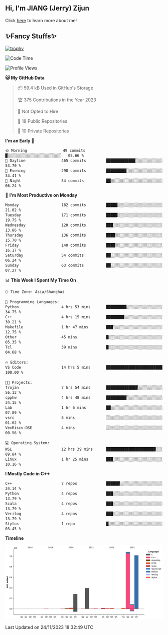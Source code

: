 ## Hi, I'm JIANG (Jerry) Zijun

Click [here](https://jzjerry.github.io/about/) to learn more about me!

## ✨Fancy Stuffs✨
[![trophy](https://github-profile-trophy.vercel.app/?username=jzjerry&theme=onedark)](https://github.com/ryo-ma/github-profile-trophy)
<!--START_SECTION:waka-->
![Code Time](http://img.shields.io/badge/Code%20Time-123%20hrs%2049%20mins-blue)

![Profile Views](http://img.shields.io/badge/Profile%20Views-7-blue)

**🐱 My GitHub Data** 

> 📦 59.4 kB Used in GitHub's Storage 
 > 
> 🏆 375 Contributions in the Year 2023
 > 
> 🚫 Not Opted to Hire
 > 
> 📜 18 Public Repositories 
 > 
> 🔑 10 Private Repositories 
 > 
**I'm an Early 🐤** 

```text
🌞 Morning                49 commits          █░░░░░░░░░░░░░░░░░░░░░░░░   05.66 % 
🌆 Daytime                465 commits         █████████████░░░░░░░░░░░░   53.70 % 
🌃 Evening                298 commits         █████████░░░░░░░░░░░░░░░░   34.41 % 
🌙 Night                  54 commits          ██░░░░░░░░░░░░░░░░░░░░░░░   06.24 % 
```
📅 **I'm Most Productive on Monday** 

```text
Monday                   182 commits         █████░░░░░░░░░░░░░░░░░░░░   21.02 % 
Tuesday                  171 commits         █████░░░░░░░░░░░░░░░░░░░░   19.75 % 
Wednesday                120 commits         ███░░░░░░░░░░░░░░░░░░░░░░   13.86 % 
Thursday                 136 commits         ████░░░░░░░░░░░░░░░░░░░░░   15.70 % 
Friday                   140 commits         ████░░░░░░░░░░░░░░░░░░░░░   16.17 % 
Saturday                 54 commits          ██░░░░░░░░░░░░░░░░░░░░░░░   06.24 % 
Sunday                   63 commits          ██░░░░░░░░░░░░░░░░░░░░░░░   07.27 % 
```


📊 **This Week I Spent My Time On** 

```text
🕑︎ Time Zone: Asia/Shanghai

💬 Programming Languages: 
Python                   4 hrs 53 mins       █████████░░░░░░░░░░░░░░░░   34.75 % 
C++                      4 hrs 15 mins       ████████░░░░░░░░░░░░░░░░░   30.21 % 
Makefile                 1 hr 47 mins        ███░░░░░░░░░░░░░░░░░░░░░░   12.75 % 
Other                    45 mins             █░░░░░░░░░░░░░░░░░░░░░░░░   05.35 % 
Tcl                      39 mins             █░░░░░░░░░░░░░░░░░░░░░░░░   04.68 % 

🔥 Editors: 
VS Code                  14 hrs 5 mins       █████████████████████████   100.00 % 

🐱‍💻 Projects: 
Trojan                   7 hrs 54 mins       ██████████████░░░░░░░░░░░   56.13 % 
cpphw                    4 hrs 48 mins       █████████░░░░░░░░░░░░░░░░   34.15 % 
Lab                      1 hr 6 mins         ██░░░░░░░░░░░░░░░░░░░░░░░   07.89 % 
vsrc                     8 mins              ░░░░░░░░░░░░░░░░░░░░░░░░░   01.02 % 
VexRiscv-DSE             4 mins              ░░░░░░░░░░░░░░░░░░░░░░░░░   00.56 % 

💻 Operating System: 
WSL                      12 hrs 39 mins      ██████████████████████░░░   89.84 % 
Linux                    1 hr 25 mins        ███░░░░░░░░░░░░░░░░░░░░░░   10.16 % 
```

**I Mostly Code in C++** 

```text
C++                      7 repos             ██████░░░░░░░░░░░░░░░░░░░   24.14 % 
Python                   4 repos             ███░░░░░░░░░░░░░░░░░░░░░░   13.79 % 
Scala                    4 repos             ███░░░░░░░░░░░░░░░░░░░░░░   13.79 % 
Verilog                  4 repos             ███░░░░░░░░░░░░░░░░░░░░░░   13.79 % 
Stylus                   1 repo              █░░░░░░░░░░░░░░░░░░░░░░░░   03.45 % 
```



**Timeline**

![Lines of Code chart](https://raw.githubusercontent.com/Jzjerry/Jzjerry/main/assets/bar_graph.png)


 Last Updated on 24/11/2023 18:32:49 UTC
<!--END_SECTION:waka-->
